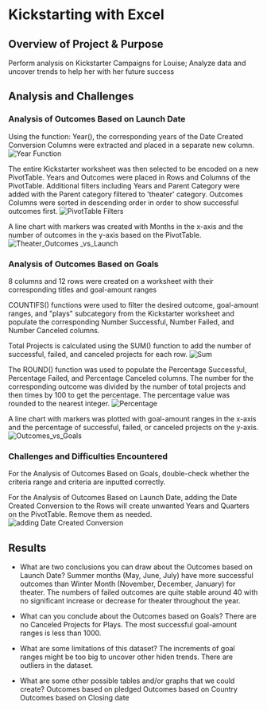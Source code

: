 # Kickstarting with Excel

## Overview of Project & Purpose
Perform analysis on Kickstarter Campaigns for Louise; Analyze data and uncover trends to help her with her future success

## Analysis and Challenges

### Analysis of Outcomes Based on Launch Date
Using the function: Year(), the corresponding years of the Date Created Conversion Columns were extracted and placed in a separate new column. 
![Year Function](https://user-images.githubusercontent.com/84931545/123334379-02056380-d511-11eb-9d9d-5b608a5d5dfb.PNG)

The entire Kickstarter worksheet was then selected to be encoded on a new PivotTable. Years and Outcomes were placed in Rows and Columns of the PivotTable. Additional filters including Years and Parent Category were added with the Parent category filtered to 'theater' category. Outcomes Columns were sorted in descending order in order to show successful outcomes first.
![PivotTable Filters](https://user-images.githubusercontent.com/84931545/123334436-1d706e80-d511-11eb-82c9-afff458c971c.PNG)

A line chart with markers was created with Months in the x-axis and the number of outcomes in the y-axis based on the PivotTable.
![Theater_Outcomes _vs_Launch](https://user-images.githubusercontent.com/84931545/123334475-2cefb780-d511-11eb-8faf-bfb70d48835f.png)

### Analysis of Outcomes Based on Goals
8 columns and 12 rows were created on a worksheet with their corresponding titles and goal-amount ranges 

COUNTIFS() functions were used to filter the desired outcome, goal-amount ranges, and "plays" subcategory from the Kickstarter worksheet and populate the corresponding Number Successful, Number Failed, and Number Canceled columns.

Total Projects is calculated using the SUM() function to add the number of successful, failed, and canceled projects for each row.
![Sum](https://user-images.githubusercontent.com/84931545/123334556-4690ff00-d511-11eb-8d3b-a8db65ddd699.PNG)

The ROUND() function was used to populate the Percentage Successful, Percentage Failed, and Percentage Canceled columns. The number for the corresponding outcome was divided by the number of total projects and then times by 100 to get the percentage. The percentage value was rounded to the nearest integer.
![Percentage](https://user-images.githubusercontent.com/84931545/123334585-4db80d00-d511-11eb-94a1-f5910d61b921.PNG)

A line chart with markers was plotted with goal-amount ranges in the x-axis and the percentage of successful, failed, or canceled projects on the y-axis.
![Outcomes_vs_Goals](https://user-images.githubusercontent.com/84931545/123334603-53155780-d511-11eb-94a0-f291aa6ef053.png)

### Challenges and Difficulties Encountered
For the Analysis of Outcomes Based on Goals, double-check whether the criteria range and criteria are inputted correctly. 

For the Analysis of Outcomes Based on Launch Date, adding the Date Created Conversion to the Rows will create unwanted Years and Quarters on the PivotTable. Remove them as needed.
![adding Date Created Conversion](https://user-images.githubusercontent.com/84931545/123334820-a4254b80-d511-11eb-9963-962876b624f0.PNG)


## Results

- What are two conclusions you can draw about the Outcomes based on Launch Date?
Summer months (May, June, July) have more successful outcomes than Winter Month (November, December, January) for theater.
The numbers of failed outcomes are quite stable around 40 with no significant increase or decrease for theater throughout the year.

- What can you conclude about the Outcomes based on Goals?
There are no Canceled Projects for Plays.
The most successful goal-amount ranges is less than 1000.

- What are some limitations of this dataset?
The increments of goal ranges might be too big to uncover other hiden trends.
There are outliers in the dataset.

- What are some other possible tables and/or graphs that we could create?
Outcomes based on pledged
Outcomes based on Country
Outcomes based on Closing date








